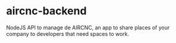 # aircnc-backend
NodeJS API to manage de AIRCNC, an app to share places of your company to developers that need spaces to work.
